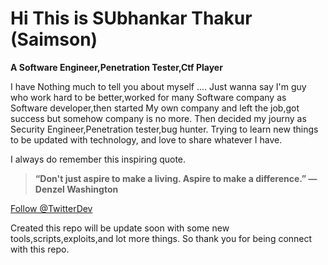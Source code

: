 # Hi This is SUbhankar Thakur (Saimson)
**A Software Engineer,Penetration Tester,Ctf Player**

I have Nothing much to tell you about myself ....
Just wanna say I'm guy who work hard to be better,worked for many 
Software company as Software developer,then started My own company
and left the job,got success but somehow company is no more.
Then decided my journy as Security Engineer,Penetration tester,bug hunter.
Trying to learn new things to be updated with technology,
and love to share whatever I have.


I always do remember this inspiring quote.
> **“Don't just aspire to make a living. Aspire to make a difference.” 
                                               —Denzel Washington**





<a class="twitter-follow-button"
  href="https://twitter.com/saims0n">
Follow @TwitterDev</a>



Created this repo will be update soon with some new tools,scripts,exploits,and lot more things.
So thank you for being connect with this repo.
